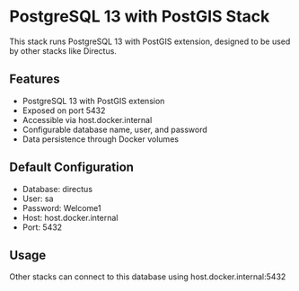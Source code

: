 # PostgreSQL 13 with PostGIS Stack

This stack runs PostgreSQL 13 with PostGIS extension, designed to be used by other stacks like Directus.

## Features

- PostgreSQL 13 with PostGIS extension
- Exposed on port 5432
- Accessible via host.docker.internal
- Configurable database name, user, and password
- Data persistence through Docker volumes

## Default Configuration

- Database: directus
- User: sa
- Password: Welcome1
- Host: host.docker.internal
- Port: 5432

## Usage

Other stacks can connect to this database using host.docker.internal:5432

